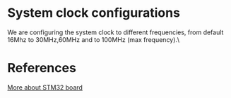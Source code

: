 # System clock configurations 
We are configuring the system clock to different frequencies, from default 16Mhz to 30MHz,60MHz and to 100MHz (max frequency).\
# References
[More about STM32 board](https://www.st.com/resource/en/user_manual/um1842-discovery-kit-with-stm32f411ve-mcu-stmicroelectronics.pdf)
